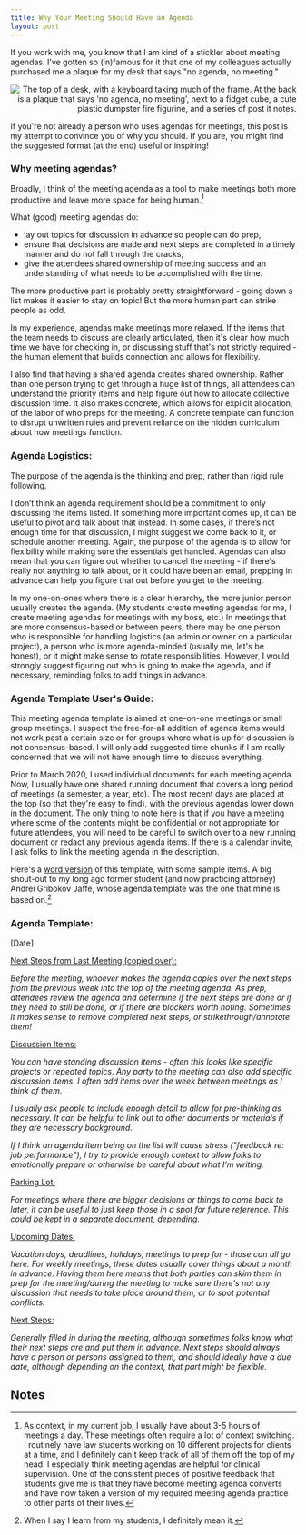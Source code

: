 ```yaml
---
title: Why Your Meeting Should Have an Agenda
layout: post
---
```

If you work with me, you know that I am kind of a stickler about meeting agendas. I've gotten so (in)famous for it that one of my colleagues actually purchased me a plaque for my desk that says "no agenda, no meeting."

<p align="right">
   <img src="/uploads/agenda_plaque.jpg" alt="The top of a desk, with a keyboard taking much of the frame. At the back is a plaque that says 'no agenda, no meeting', next to a fidget cube, a cute plastic dumpster fire figurine, and a series of post it notes."/>
</p> 

If you're not already a person who uses agendas for meetings, this post is my attempt to convince you of why you should. If you are, you might find the suggested format (at the end) useful or inspiring!


### Why meeting agendas? 

Broadly, I think of the meeting agenda as a tool to make meetings both more productive and leave more space for being human.[^1] 

What (good) meeting agendas do:

* lay out topics for discussion in advance so people can do prep,
* ensure that decisions are made and next steps are completed in a timely manner and do not fall through the cracks,
* give the attendees shared ownership of meeting success and an understanding of what needs to be accomplished with the time.

The more productive part is probably pretty straightforward - going down a list makes it easier to stay on topic! But the more human part can strike people as odd. 

In my experience, agendas make meetings more relaxed. If the items that the team needs to discuss are clearly articulated, then it's clear how much time we have for checking in, or discussing stuff that's not strictly required - the human element that builds connection and allows for flexibility.

I also find that having a shared agenda creates shared ownership. Rather than one person trying to get through a huge list of things, all attendees can understand the priority items and help figure out how to allocate collective discussion time. It also makes concrete, which allows for explicit allocation, of the labor of who preps for the meeting. A concrete template can function to disrupt unwritten rules and prevent reliance on the hidden curriculum about how meetings function.

### Agenda Logistics:

The purpose of the agenda is the thinking and prep, rather than rigid rule following. 

I don’t think an agenda requirement should be a commitment to only discussing the items listed.  If something more important comes up, it can be useful to pivot and talk about that instead.  In some cases, if there’s not enough time for that discussion, I might suggest we come back to it, or schedule another meeting. Again, the purpose of the agenda is to allow for flexibility while making sure the essentials get handled.  Agendas can also mean that you can figure out whether to cancel the meeting - if there's really not anything to talk about, or it could have been an email, prepping in advance can help you figure that out before you get to the meeting.

In my one-on-ones where there is a clear hierarchy, the more junior person usually creates the agenda. (My students create meeting agendas for me, I create meeting agendas for meetings with my boss, etc.) In meetings that are more consensus-based or between peers, there may be one person who is responsible for handling logistics (an admin or owner on a particular project), a person who is more agenda-minded (usually me, let's be honest), or it might make sense to rotate responsibilities. However, I would strongly suggest figuring out who is going to make the agenda, and if necessary, reminding folks to add things in advance.


### Agenda Template User's Guide:

This meeting agenda template is aimed at one-on-one meetings or small group meetings. I suspect the free-for-all addition of agenda items would not work past a certain size or for groups where what is up for discussion is not consensus-based. I will only add suggested time chunks if I am really concerned that we will not have enough time to discuss everything.

Prior to March 2020, I used individual documents for each meeting agenda. Now, I usually have one shared running document that covers a long period of meetings (a semester, a year, etc). The most recent days are placed at the top (so that they're easy to find), with the previous agendas lower down in the document. The only thing to note here is that if you have a meeting where some of the contents might be confidential or not appropriate for future attendees, you will need to be careful to switch over to a new running document or redact any previous agenda items. If there is a calendar invite, I ask folks to link the meeting agenda in the description.

Here's a [word version](https://docs.google.com/document/d/1v2nQRqM4In2OexNbe98vdtgOUE8opNC-/edit) of this template, with some sample items. A big shout-out to my long ago former student (and now practicing attorney) Andrei Gribokov Jaffe, whose agenda template was the one that mine is based on.[^2]


### **Agenda Template:**

[Date]

<span style="text-decoration:underline;">Next Steps from Last Meeting (copied over):</span>

_Before the meeting, whoever makes the agenda copies over the next steps from the previous week into the top of the meeting agenda. As prep, attendees review the agenda and determine if the next steps are done or if they need to still be done, or if there are blockers worth noting. Sometimes it makes sense to remove completed next steps, or strikethrough/annotate them!_

<span style="text-decoration:underline;">Discussion Items:</span>

_You can have standing discussion items - often this looks like specific projects or repeated topics. Any party to the meeting can also add specific discussion items. I often add items over the week between meetings as I think of them._

_I usually ask people to include enough detail to allow for pre-thinking as necessary. It can be helpful to link out to other documents or materials if they are necessary background._

_If I think an agenda item being on the list will cause stress ("feedback re: job performance"), I try to provide enough context to allow folks to emotionally prepare or otherwise be careful about what I’m writing._

<span style="text-decoration:underline;">Parking Lot:</span>

_For meetings where there are bigger decisions or things to come back to later, it can be useful to just keep those in a spot for future reference. This could be kept in a separate document, depending._

<span style="text-decoration:underline;">Upcoming Dates:</span>

_Vacation days, deadlines, holidays, meetings to prep for - those can all go here. For weekly meetings, these dates usually cover things about a month in advance. Having them here means that both parties can skim them in prep for the meeting/during the meeting to make sure there's not any discussion that needs to take place around them, or to spot potential conflicts._

<span style="text-decoration:underline;">Next Steps:</span>

_Generally filled in during the meeting, although sometimes folks know what their next steps are and put them in advance. Next steps should always have a person or persons assigned to them, and should ideally have a due date, although depending on the context, that part might be flexible._


<!-- Footnotes themselves at the bottom. -->
## Notes

[^1]:
     As context, in my current job, I usually have about 3-5 hours of meetings a day. These meetings often require a lot of context switching. I routinely have law students working on 10 different projects for clients at a time, and I definitely can't keep track of all of them off the top of my head. I especially think meeting agendas are helpful for clinical supervision. One of the consistent pieces of positive feedback that students give me is that they have become meeting agenda converts and have now taken a version of my required meeting agenda practice to other parts of their lives.

[^2]:
     When I say I learn from my students, I definitely mean it.
